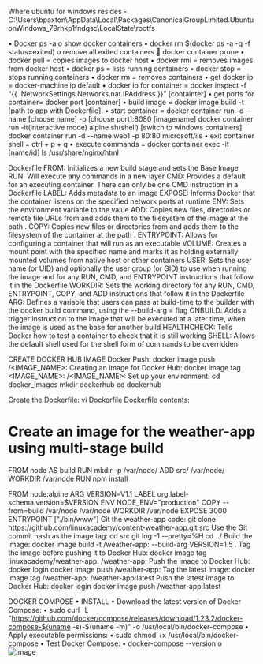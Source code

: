 Where ubuntu for windows resides - C:\Users\bpaxton\AppData\Local\Packages\CanonicalGroupLimited.UbuntuonWindows_79rhkp1fndgsc\LocalState\rootfs

•	Docker ps -a
o	show docker containers
•	docker rm $(docker ps -a -q -f status=exited)
o	remove all exited containers
	docker container prune 
•	docker pull = copies images to docker host
•	docker rmi = removes images from docker host
•	docker ps = lists running containers
•	docker stop = stops running containers
•	docker rm = removes containers
•	get docker ip = docker-machine ip default
•	docker ip for container = 
docker inspect -f “{{ .NetworkSettings.Networks.nat.IPAddress }}” [containter]
•	get ports for container= docker port [container]
•	build image = docker image build -t [path to app with Dockerfile].
•	start container = 
docker container run -d --name [choose name] -p [choose port]:8080 [imagename]
docker container run -it(interactive mode) alpine sh(shell)
[switch to windows containers] docker container run -d --name web1 -p 80:80 microsoft/iis
•	exit container shell = ctrl + p + q
•	execute commands = docker container exec -it [name/id] ls /usr/share/nginx/html

Dockerfile
FROM: Initializes a new build stage and sets the Base Image
RUN: Will execute any commands in a new layer
CMD: Provides a default for an executing container. There can only be one CMD instruction in a Dockerfile
LABEL: Adds metadata to an image
EXPOSE: Informs Docker that the container listens on the specified network ports at runtime
ENV: Sets the environment variable <key> to the value <value>
ADD: Copies new files, directories or remote file URLs from <src> and adds them to the filesystem of the image at the path <dest>.
COPY: Copies new files or directories from <src> and adds them to the filesystem of the container at the path <dest>.
ENTRYPOINT: Allows for configuring a container that will run as an executable
VOLUME: Creates a mount point with the specified name and marks it as holding externally mounted volumes from native host or other containers
USER: Sets the user name (or UID) and optionally the user group (or GID) to use when running the image and for any RUN, CMD, and ENTRYPOINT instructions that follow it in the Dockerfile
WORKDIR: Sets the working directory for any RUN, CMD, ENTRYPOINT, COPY, and ADD instructions that follow it in the Dockerfile
ARG: Defines a variable that users can pass at build-time to the builder with the docker build command, using the --build-arg <varname>=<value> flag
ONBUILD: Adds a trigger instruction to the image that will be executed at a later time, when the image is used as the base for another build
HEALTHCHECK: Tells Docker how to test a container to check that it is still working
SHELL: Allows the default shell used for the shell form of commands to be overridden


CREATE DOCKER HUB IMAGE
Docker Push:
docker image push <USERNAME>/<IMAGE_NAME>:<TAG>
Creating an image for Docker Hub:
docker image tag <IMAGE_NAME>:<TAG> <linuxacademy>/<IMAGE_NAME>:<TAG>
Set up your environment:
cd docker_images
mkdir dockerhub
cd dockerhub

Create the Dockerfile:
vi Dockerfile
Dockerfile contents:
# Create an image for the weather-app using multi-stage build
FROM node AS build
RUN mkdir -p /var/node/
ADD src/ /var/node/
WORKDIR /var/node
RUN npm install

FROM node:alpine
ARG VERSION=V1.1
LABEL org.label-schema.version=$VERSION
ENV NODE_ENV="production"
COPY --from=build /var/node /var/node
WORKDIR /var/node
EXPOSE 3000
ENTRYPOINT ["./bin/www"]
Git the weather-app code:
git clone https://github.com/linuxacademy/content-weather-app.git src
Use the Git commit hash as the image tag:
cd src
git log -1 --pretty=%H
cd ../
Build the image:
docker image build -t <USERNAME>/weather-app:<HASH> --build-arg VERSION=1.5 .
Tag the image before pushing it to Docker Hub:
docker image tag linuxacademy/weather-app:<HASH> <USERNAME>/weather-app:<HASH>
Push the image to Docker Hub:
docker login 
docker image push <USERNAME>/weather-app:<HASH>
Tag the latest image:
docker image tag <USERNAME>/weather-app:<HASH> <USERNAME>/weather-app:latest
Push the latest image to Docker Hub:
docker login <USERNAME>
docker image push <USERNAME>/weather-app:latest

DOCKER COMPOSE
•	INSTALL
•	Download the latest version of Docker Compose:
•	sudo curl -L "https://github.com/docker/compose/releases/download/1.23.2/docker-compose-$(uname -s)-$(uname -m)" -o /usr/local/bin/docker-compose
•	Apply executable permissions:
•	sudo chmod +x /usr/local/bin/docker-compose
•	Test Docker Compose:
•	docker-compose --version
o	
![image](https://user-images.githubusercontent.com/26972590/161395812-e8158974-8d7a-4849-9397-a5fca7e01a73.png)
